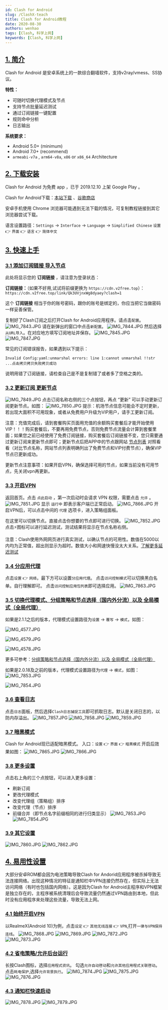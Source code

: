 ```yaml
---
id: Clash for Android
slug: /ClashX-teach
title: Clash for Android教程
date: 2020-08-30
authors: wenhao
tags: [Clash, 科学上网]
keywords: [Clash, 科学上网]
---
```



## [1. 简介](?id=_1-简介)

Clash for Android 是安卓系统上的一款综合翻墙软件，支持v2ray/vmess、SS协议。

**特性：**

- 可随时切换代理模式及节点
- 支持节点批量延迟测试
- 通过订阅链接一键配置
- 规则命中分析
- 日志输出

**系统要求：**

- Android 5.0+ (minimum)
- Android 7.0+ (recommend)
- `armeabi-v7a` , `arm64-v8a`, `x86` or `x86_64` Architecture

## [2. 下载安装](?id=_2-下载安装)

Clash for Android 为免费 app ，已于 2019.12.10 上架 Google Play 。

Clash for Android下载：[本站下载](https://go.runba.cyou/ssr-download/clash.apk) 、[谷歌商店](https://play.google.com/store/apps/details?id=com.github.kr328.clash)

安卓手机使用 Chrome 浏览器可能遇到无法下载的情况，可复制教程链接到其它浏览器尝试下载。

语言设置路径：`Settings` → `Interface` → `Language` → `Simplified Chinese`
`设置` 👉 `界面` 👉 `语言` 👉 `简体中文`

## [3. 快速上手](?id=_3-快速上手)

### [3.1 添加订阅链接 导入节点](?id=_31-添加订阅链接-导入节点)

此处将显示您的 **订阅链接** ，请注意为登录状态：

**订阅链接：**（如果不好用,试试将前缀更换为 `https://cdn.v2free.top`）：
`https://cdn.v2free.top/link/Qk3UVjnxWg8dyaey?clash=1`

这个 **订阅链接** 相当于你的账号密码，跟你的账号是绑定的，你应当把它当做密码一样妥善保管。

复制好了Clash订阅之后打开Clash for Android应用程序。请点击`配置`。
![IMG_7843.JPG](https://img.fuwenhao.club/blog/1072376875.jpg)
请在新弹出的窗口中点击`新配置`。
![IMG_7844.JPG](https://img.fuwenhao.club/blog/1118270140.jpg)
然后选择`从URL导入`。在对应地方填写订阅地址并保存。
![IMG_7845.JPG](https://img.fuwenhao.club/blog/2169466048.jpg)
![IMG_7847.JPG](https://img.fuwenhao.club/blog/3843008539.jpg)

常见的订阅错误报告，如果遇到以下提示：

```markup
Invalid Config:yaml:unmarshal errors: line 1:cannot unmarshal !!str ...点击拷贝拷贝失败拷贝成功
```

说明用错了订阅链接，请检查自己是不是复制错了或者多了空格之类的。

### [3.2 更新订阅 更新节点](?id=_32-更新订阅-更新节点)

![IMG_7849.JPG](https://img.fuwenhao.club/blog/932669651.jpg)
点击订阅名称右侧的三个点按钮，再点 “更新” 可以手动更新订阅更新节点。如图：
![IMG_7850.JPG](https://img.fuwenhao.club/blog/1168337143.jpg)
提示：机场节点信息可能会不定时更新，若出现大面积不可用现象，或者从免费用户升级为VIP用户，请手工更新订阅。

注意：充值完成后，请到套餐购买页面用充值的余额购买套餐后才能开始使用VIP！！！购买套餐后，不要再用免费节点，否则免费节点流量会计算到套餐里面；如果您之前已经使用了免费订阅链接，购买套餐后订阅链接不变，您只需要通过更新订阅来更新节点即可；更新节点后把APP中的节点跟网站 [节点列表](https://go.runba.cyou/user/node) 对照看看（对比节点名称，网站节点列表明确列出了免费节点和VIP付费节点），确保VIP节点已更新成功。

更新节点注意事项：如果开启VPN，确保选择可用的节点，如果当前没有可用节点，先关闭vpn再更新。

### [3.3 开启VPN](?id=_33-开启vpn)

返回首页。点击 `点此启动` ，第一次启动时会请求 VPN 权限，需要点击 `允许` 。
![IMG_7851.JPG](https://img.fuwenhao.club/blog/2409469823.jpg)
显示 `运行中` 即表示客户端已正常启动。
![IMG_7866.JPG](https://img.fuwenhao.club/blog/382223072.jpg)
开启VPN后，可以点击中间的 `代理` 选项卡，进入策略组面板。

在这里可以切换节点。直接点击你想要的节点即可进行切换。
![IMG_7852.JPG](https://img.fuwenhao.club/blog/2753500055.jpg)
点击⚡图标可以进行延迟测试，测试结果将显示在节点名称右侧。

注意：Clash使用外网网页进行真实测试，以确认节点的可用性。数值在5000以内均为正常值，超出则显示为超时。数值大小和网速快慢没太大关系。[了解更多延迟测试](https://go.runba.cyou/doc/#/faq?id=关于节点的延时测试)

### [3.4 分应用代理](?id=_34-分应用代理)

点击`设置` 👉 `网络`，最下方可以设置`分应用代理`。
点击`访问控制模式`可以切换黑白名单。自行理解即可。
点击`访问控制应用包列表`即可选择应用。
![IMG_7863.JPG](https://img.fuwenhao.club/blog/1278124387.jpg)

### [3.5 切换代理模式、分组策略和节点选择（国内外分流）以及 全局模式（全局代理）](?id=_35-切换代理模式、分组策略和节点选择（国内外分流）以及-全局模式（全局代理）)

如果是2.1.1之后的版本，代理模式设置路径为`设置` → `覆写` → `模式`，如图：

![IMG_4577.JPG](https://img.fuwenhao.club/blog/1118590743.jpg)

![IMG_4579.JPG](https://img.fuwenhao.club/blog/3855851416.jpg)

![IMG_4578.JPG](https://img.fuwenhao.club/blog/1753717891.jpg)

更多可参考：[分组策略和节点选择（国内外分流）以及 全局模式（全局代理）](https://go.runba.cyou/doc/#/macOS/ClashX?id=分组策略和节点选择（国内外分流）)

如果是2.0.18及之前的版本，代理模式设置路径为`代理` → `模式`，如图：
![IMG_7853.JPG](https://img.fuwenhao.club/blog/550116317.jpg)

![IMG_7854.JPG](https://img.fuwenhao.club/blog/838427780.jpg)

### [3.6 查看日志](?id=_36-查看日志)

点击`日志`面板，然后选择`Clash日志捕捉工具`即可抓取日志。默认是关闭日志的，以防内存溢出。
![IMG_7857.JPG](https://img.fuwenhao.club/blog/1404728428.jpg)
![IMG_7858.JPG](https://img.fuwenhao.club/blog/1836797657.jpg)
![IMG_7859.JPG](https://img.fuwenhao.club/blog/2336060890.jpg)

### [3.7 暗黑模式](?id=_37-暗黑模式)

Clash for Android现已适配暗黑模式。
入口：`设置` 👉 `界面` 👉 `暗黑模式`
开启后效果如图：
![IMG_7865.JPG](https://img.fuwenhao.club/blog/59156606.jpg)
![IMG_7866.JPG](https://img.fuwenhao.club/blog/382223072.jpg)

### [3.8 更多设置](?id=_38-更多设置)

点击右上角的三个点按钮，可以进入更多设置：

- 刷新订阅
- 更改代理模式
- 改变代理组（策略组）排序
- 改变代理（节点）排序
- 前缀合并（即节点名字前缀相同的进行归类显示）
  ![IMG_7853.JPG](https://img.fuwenhao.club/blog/550116317.jpg)
  ![IMG_7854.JPG](https://img.fuwenhao.club/blog/838427780.jpg)

### [3.9 其它设置](?id=_39-其它设置)

![IMG_7860.JPG](https://img.fuwenhao.club/blog/3789481771.jpg)
![IMG_7862.JPG](https://img.fuwenhao.club/blog/454476014.jpg)

## [4. 易用性设置](?id=_4-易用性设置)

大部分安卓ROM都会因为电池策略导致Clash for Andorid应用程序被杀掉导致无法连接网络。出现这种情况的特征是通知栏中VPN连接仍然存在，但实际上无法访问网络（有时也包括国内网络）。这是因为Clash for Android主程序和VPN框架是独立存在的，主程序被系统清理后会导致流量仍然通过VPN路由到本地，但此时没有应用程序来处理这些流量，导致无法上网。

### [4.1 始终开启VPN](?id=_41-始终开启vpn)

以RealmeX(Android 10)为例，点击`设定` 👉 `其他无线连接` 👉 `VPN`,打开`一律与VPN保持连线`。
![IMG_7868.JPG](https://img.fuwenhao.club/blog/1483525553.jpg)
![IMG_7869.JPG](https://img.fuwenhao.club/blog/2937852562.jpg)
![IMG_7872.JPG](https://img.fuwenhao.club/blog/2475363784.jpg)
![IMG_7873.JPG](https://img.fuwenhao.club/blog/1266218543.jpg)

### [4.2 省电策略/允许后台运行](?id=_42-省电策略允许后台运行)

长按Clash图标，选择`应用程式资讯`。
勾选`允许自动啓动`和`允许其他应用程式关联啓动`。
点击`耗电保护`,选择`允许背景执行`。
![IMG_7874.JPG](https://img.fuwenhao.club/blog/722228769.jpg)
![IMG_7875.JPG](https://img.fuwenhao.club/blog/1110606495.jpg)
![IMG_7876.JPG](https://img.fuwenhao.club/blog/74665642.jpg)

### [4.3 通知栏快速启动](?id=_43-通知栏快速启动)

![IMG_7878.JPG](https://img.fuwenhao.club/blog/1192405662.jpg)
![IMG_7879.JPG](https://img.fuwenhao.club/blog/2936823915.jpg)